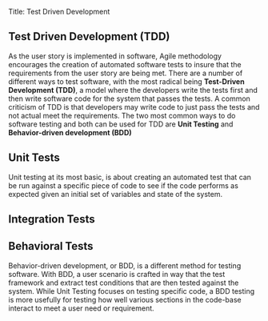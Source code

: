 Title: Test Driven Development

Test Driven Development (TDD)
-----------------------------
As the user story is implemented in software, Agile methodology encourages the creation
of automated software tests to insure that the requirements from the user story are 
being met. There are a number of different ways to test software, with the most radical
being **Test-Driven Development (TDD)**, a model where the developers write the tests first and
then write software code for the system that passes the tests. A common criticism of TDD is
that developers may write code to just pass the tests and not actual meet the requirements. 
The two most common ways to do software testing and both can be used for TDD are 
**Unit Testing** and **Behavior-driven development (BDD)**

## Unit Tests
Unit testing at its most basic, is about creating an automated test that can be run 
against a specific piece of code to see if the code performs as expected given an
initial set of variables and state of the system. 

## Integration Tests

## Behavioral Tests
Behavior-driven development, or BDD, is a different method for testing software. With BDD,
a user scenario is crafted in way that the test framework and extract test conditions that
are then tested against the system. While Unit Testing focuses on testing specific code, a
BDD testing is more usefully for testing how well various sections in the code-base interact
to meet a user need or requirement. 
